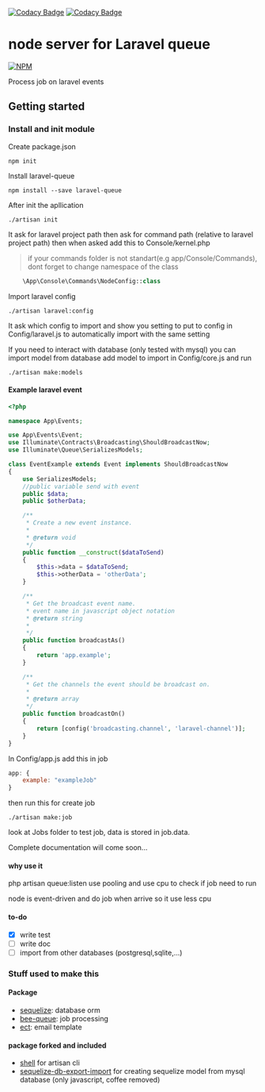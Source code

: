 [![Codacy Badge](https://api.codacy.com/project/badge/Grade/83770719db9d4480a1f2162c3399c325)](https://www.codacy.com/app/icfr/laravel-node-queue_2?utm_source=github.com&amp;utm_medium=referral&amp;utm_content=artis-auxilium/laravel-node-queue&amp;utm_campaign=Badge_Grade)
[![Codacy Badge](https://api.codacy.com/project/badge/Coverage/83770719db9d4480a1f2162c3399c325)](https://www.codacy.com/app/icfr/laravel-node-queue_2?utm_source=github.com&utm_medium=referral&utm_content=artis-auxilium/laravel-node-queue&utm_campaign=Badge_Coverage)

# node server for Laravel queue

[![NPM](https://nodei.co/npm/laravel-queue.png)](https://nodei.co/npm/laravel-queue/)

Process job on laravel events

## Getting started

### Install and init module

Create package.json

```
npm init
```

Install laravel-queue

```
npm install --save laravel-queue
```

After init the apllication

```
./artisan init
```

It ask for laravel project path then ask for command path
(relative to laravel project path)
then when asked add this to Console/kernel.php
> if your commands folder is not standart(e.g app/Console/Commands),
dont forget to change namespace of the class

```php
    \App\Console\Commands\NodeConfig::class
```

Import laravel config

```
./artisan laravel:config
```

It ask which config to import and show you setting to put
to config in Config/laravel.js to automatically import with the same setting

If you need to interact with database (only tested with mysql)
you can import model from database
add model to import in Config/core.js and run

```
./artisan make:models
```

#### Example laravel event

```php
<?php

namespace App\Events;

use App\Events\Event;
use Illuminate\Contracts\Broadcasting\ShouldBroadcastNow;
use Illuminate\Queue\SerializesModels;

class EventExample extends Event implements ShouldBroadcastNow
{
    use SerializesModels;
    //public variable send with event
    public $data;
    public $otherData;

    /**
     * Create a new event instance.
     *
     * @return void
     */
    public function __construct($dataToSend)
    {
        $this->data = $dataToSend;
        $this->otherData = 'otherData';
    }

    /**
     * Get the broadcast event name.
     * event name in javascript object notation
     * @return string
     *
     */
    public function broadcastAs()
    {
        return 'app.example';
    }

    /**
     * Get the channels the event should be broadcast on.
     *
     * @return array
     */
    public function broadcastOn()
    {
        return [config('broadcasting.channel', 'laravel-channel')];
    }
}
```

In Config/app.js add this in job

```javascript
app: {
    example: "exampleJob"
}
```

then run this for create job

```
./artisan make:job
```

look at Jobs folder to test job, data is stored in job.data.

Complete documentation will come soon...

#### why use it

php artisan queue:listen use pooling and use cpu to check if job need to run

node is event-driven and do job when arrive so it use less cpu

#### to-do

- [x] write test
- [ ] write doc
- [ ] import from other databases (postgresql,sqlite,...)

### Stuff used to make this

#### Package

- [sequelize]: database orm
- [bee-queue]: job processing
- [ect]: email template

#### package forked and included

- [shell] for artisan cli
- [sequelize-db-export-import] for creating sequelize model from mysql database
 (only javascript, coffee removed)

[sequelize]:http://docs.sequelizejs.com/en/v3/
[bee-queue]:https://github.com/LewisJEllis/bee-queue
[ect]:http://softwaremaniacs.org/soft/highlight/en/
[shell]:https://github.com/wdavidw/node-shell
[sequelize-db-export-import]:https://github.com/boiawang/sequelize-db-export-import
